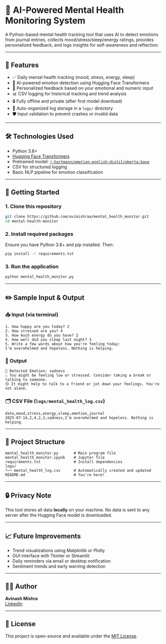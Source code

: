 # 🧠 AI-Powered Mental Health Monitoring System

A Python-based mental health tracking tool that uses AI to detect emotions from journal entries, collects mood/stress/sleep/energy ratings, provides personalized feedback, and logs insights for self-awareness and reflection.

---

## 📌 Features

- ✅ Daily mental health tracking (mood, stress, energy, sleep)
- 🤖 AI-powered emotion detection using Hugging Face Transformers
- 💬 Personalized feedback based on your emotional and numeric input
- 📊 CSV logging for historical tracking and trend analysis
- 🔒 Fully offline and private (after first model download)
- 📁 Auto-organized log storage in a `logs/` directory
- 🛡️ Input validation to prevent crashes or invalid data

---

## 🛠️ Technologies Used

- Python 3.8+
- [Hugging Face Transformers](https://huggingface.co/transformers/)
- Pretrained model: [`j-hartmann/emotion-english-distilroberta-base`](https://huggingface.co/j-hartmann/emotion-english-distilroberta-base)
- CSV for structured logging
- Basic NLP pipeline for emotion classification

---

## 🚀 Getting Started

### 1. **Clone this repository**
```bash
git clone https://github.com/avimishraa/mental_health_monitor.git
cd mental-health-monitor
```

### 2. **Install required packages**
Ensure you have Python 3.8+ and pip installed. Then:
```bash
pip install -r requirements.txt
```

### 3. **Run the application**
```bash
python mental_health_monitor.py
```

---

## ✏️ Sample Input & Output

### 📥 Input (via terminal)
```
1. How happy are you today? 2  
2. How stressed are you? 4  
3. How much energy do you have? 2  
4. How well did you sleep last night? 3  
5. Write a few words about how you're feeling today:  
I'm overwhelmed and hopeless. Nothing is helping.
```

### 🤖 Output
```
🧠 Detected Emotion: sadness  
⚠️ You might be feeling low or stressed. Consider taking a break or talking to someone.  
😔 It might help to talk to a friend or jot down your feelings. You're not alone.
```

### 🗂️ CSV File (`logs/mental_health_log.csv`)
```csv
date,mood,stress,energy,sleep,emotion,journal
2025-07-14,2,4,2,3,sadness,I'm overwhelmed and hopeless. Nothing is helping.
```

---

## 🧩 Project Structure

```
mental_health_monitor.py       # Main program file
mental_health_monitor.ipynb    # Jupyter file
requirements.txt               # Install dependencies
logs/
└── mental_health_log.csv      # Automatically created and updated
README.md                      # You're here!
```

---

## 🔒 Privacy Note

This tool stores all data **locally** on your machine. No data is sent to any server after the Hugging Face model is downloaded.

---

## 📈 Future Improvements

- Trend visualizations using Matplotlib or Plotly
- GUI interface with Tkinter or Streamlit
- Daily reminders via email or desktop notification
- Sentiment trends and early warning detection

---

## 👨‍💻 Author

**Avinash Mishra**  
[LinkedIn](http://www.linkedin.com/in/%20avinash-mishra01)

---

## 📄 License

This project is open-source and available under the [MIT License](LICENSE).

